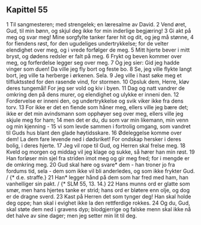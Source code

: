 ## Kapittel 55

1 Til sangmesteren; med strengelek; en læresalme av David.
2 Vend øret, Gud, til min bønn, og skjul deg ikke for min inderlige begjæring!
3 Gi akt på meg og svar meg! Mine sorgfylte tanker farer hit og dit, og jeg må stønne,
4 for fiendens røst, for den ugudeliges undertrykkelse; for de velter elendighet over meg, og i vrede forfølger de meg.
5 Mitt hjerte bever i mitt bryst, og dødens redsler er falt på meg.
6 Frykt og beven kommer over meg, og forferdelse legger seg over meg.
7 Og jeg sier: Gid jeg hadde vinger som duen! Da ville jeg fly bort og feste bo.
8 Se, jeg ville flykte langt bort, jeg ville ta herberge i ørkenen. Sela.
9 Jeg ville i hast søke meg et tilfluktssted for den rasende vind, for stormen.
10 Opsluk dem, Herre, kløv deres tungemål! For jeg ser vold og kiv i byen.
11 Dag og natt vandrer de omkring den på dens murer, og elendighet og ulykke er inneni den.
12 Fordervelse er inneni den, og undertrykkelse og svik viker ikke fra dens torv.
13 For ikke er det en fiende som håner meg, ellers ville jeg bære det; ikke er det min avindsmann som opphøyer seg over meg, ellers ville jeg skjule meg for ham;
14 men det er du, du som var min likemann, min venn og min kjenning -
15 vi som levde sammen i fortrolig omgang, som vandret til Guds hus blant den glade høytidsskare.
16 Ødeleggelse komme over dem! La dem fare levende ned i dødsriket! For ondskap hersker i deres bolig, i deres hjerte.
17 Jeg vil rope til Gud, og Herren skal frelse meg.
18 Kveld og morgen og middag vil jeg klage og sukke, så hører han min røst.
19 Han forløser min sjel fra striden imot meg og gir meg fred; for i mengde er de omkring meg.
20 Gud skal høre og svare* dem - han troner jo fra fordums tid, sela - dem som ikke vil bli anderledes, og som ikke frykter Gud. / {* d.e. straffe.}
21 Han* legger hånd på dem som har fred med ham, han vanhelliger sin pakt. / {* SLM 55, 13. 14.}
22 Hans munns ord er glatte som smør, men hans hjertes tanke er strid; hans ord er bløtere enn olje, og dog er de dragne sverd.
23 Kast på Herren det som tynger deg! Han skal holde deg oppe; han skal i evighet ikke la den rettferdige rokkes.
24 Og du, Gud, skal støte dem ned i gravens dyp; blodgjerrige og falske menn skal ikke nå det halve av sine dager; men jeg setter min lit til deg.
